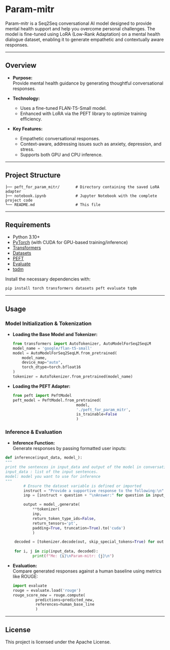 # Param-mitr


Param-mitr is a Seq2Seq conversational AI model designed to provide mental health support and help you overcome personal challenges. The model is fine-tuned using LoRA (Low-Rank Adaptation) on a mental health dialogue dataset, enabling it to generate empathetic and contextually aware responses.

---

## Overview

- **Purpose:**  
  Provide mental health guidance by generating thoughtful conversational responses.

- **Technology:**  
  - Uses a fine-tuned FLAN-T5-Small model.
  - Enhanced with LoRA via the PEFT library to optimize training efficiency.

- **Key Features:**  
  - Empathetic conversational responses.
  - Context-aware, addressing issues such as anxiety, depression, and stress.
  - Supports both GPU and CPU inference.

---

## Project Structure

```
├── peft_for_param_mitr/       # Directory containing the saved LoRA adapter
├── notebook.ipynb             # Jupyter Notebook with the complete project code
└── README.md                  # This file
```

---

## Requirements

- Python 3.10+
- [PyTorch](https://pytorch.org/) (with CUDA for GPU-based training/inference)
- [Transformers](https://github.com/huggingface/transformers)
- [Datasets](https://github.com/huggingface/datasets)
- [PEFT](https://github.com/huggingface/peft)
- [Evaluate](https://huggingface.co/spaces/evaluate-metric/rouge)
- [tqdm](https://github.com/tqdm/tqdm)

Install the necessary dependencies with:

```bash
pip install torch transformers datasets peft evaluate tqdm
```

---

## Usage

### Model Initialization & Tokenization

- **Loading the Base Model and Tokenizer:**
  ```python
  from transformers import AutoTokenizer, AutoModelForSeq2SeqLM
  model_name = 'google/flan-t5-small'
  model = AutoModelForSeq2SeqLM.from_pretrained(
      model_name,
      device_map="auto",
      torch_dtype=torch.bfloat16
  )
  tokenizer = AutoTokenizer.from_pretrained(model_name)
  ```

- **Loading the PEFT Adapter:**
  ```python
  from peft import PeftModel
  peft_model = PeftModel.from_pretrained(
                              model, 
                              './peft_for_param_mitr', 
                              is_trainable=False
                              )
  ```


### Inference & Evaluation

- **Inference Function:**  
  Generate responses by passing formatted user inputs:
```python
def inference(input_data, model_):
"""
print the sentences in input_data and output of the model in conversational form.
input_data : list of the input sentences.
model: model you want to use for inference
"""
      	# Ensure the dataset variable is defined or imported
      	instruct = "Provide a supportive response to the following:\n"
      	inp = [instruct + question + "\nAnswer:" for question in input_data]

      	output = model_.generate(
          	**tokenizer(
			inp, 
			return_token_type_ids=False, 
			return_tensors='pt', 
			padding=True, truncation=True).to('cuda')
      		)

	decoded = [tokenizer.decode(out, skip_special_tokens=True) for out in output]
      
	for i, j in zip(input_data, decoded):
        	print(f"Me: {i}\nParam-mitr: {j}\n")
  ```




- **Evaluation:**  
  Compare generated responses against a human baseline using metrics like ROUGE:
  ```python
  import evaluate
  rouge = evaluate.load('rouge')
  rouge_score_new = rouge.compute(
			predictions=predicted_new, 
			references=human_base_line
			)
  ```

---

## License

This project is licensed under the Apache License.
